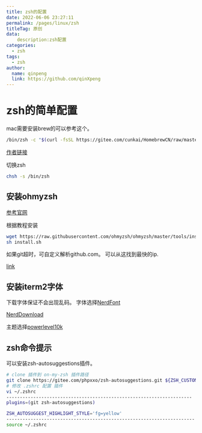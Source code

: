 ```yaml
---
title: zsh的配置
date: 2022-06-06 23:27:11
permalink: /pages/linux/zsh
titleTag: 原创
data:
    description:zsh配置
categories: 
  - zsh
tags: 
  - zsh
author: 
  name: qinpeng
  link: https://github.com/qinXpeng
---
```


# zsh的简单配置

mac需要安装brew的可以参考这个。
```bash
/bin/zsh -c "$(curl -fsSL https://gitee.com/cunkai/HomebrewCN/raw/master/Homebrew.sh)"
```
[作者链接](https://zhuanlan.zhihu.com/p/111014448)

切换zsh
```bash
chsh -s /bin/zsh
```

## 安装ohmyzsh
[参考官网](https://github.com/ohmyzsh/ohmyzsh/)

根据教程安装
```bash
wget https://raw.githubusercontent.com/ohmyzsh/ohmyzsh/master/tools/install.sh
sh install.sh
```
如果git超时，可自定义解析github.com。
可以从这找到最快的ip.

[link](https://ping.chinaz.com/github.com)

## 安装iterm2字体
下载字体保证不会出现乱码。
字体选择[NerdFont](https://github.com/ryanoasis/nerd-fonts)

[NerdDownload](https://www.nerdfonts.com/font-downloads)

主题选择[powerlevel10k](https://github.com/romkatv/powerlevel10k)

## zsh命令提示
可以安装zsh-autosuggestions插件。

```bash
# clone 插件到 on-my-zsh 插件路径
git clone https://gitee.com/phpxxo/zsh-autosuggestions.git ${ZSH_CUSTOM:-~/.oh-my-zsh/custom}/plugins/zsh-autosuggestions
# 修改 .zshrc 配置 插件
vi ~/.zshrc
---------------------------------------------------------------------
plugins=(git zsh-autosuggestions)

ZSH_AUTOSUGGEST_HIGHLIGHT_STYLE='fg=yellow'
----------------------------------------------------------------------
source ~/.zshrc
```


